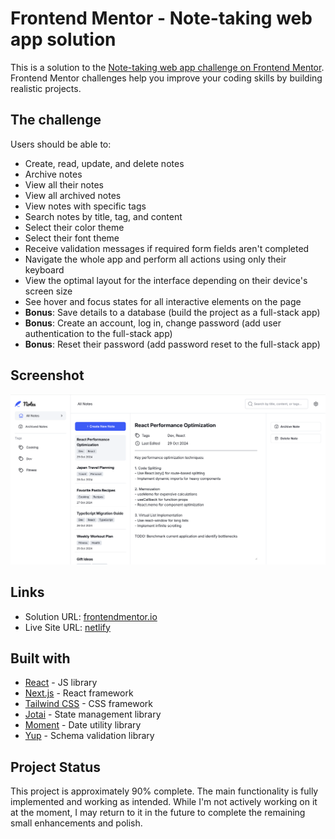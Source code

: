 # Frontend Mentor - Note-taking web app solution

This is a solution to the [Note-taking web app challenge on Frontend Mentor](https://www.frontendmentor.io/challenges/note-taking-web-app-773r7bUfOG). Frontend Mentor challenges help you improve your coding skills by building realistic projects.

## The challenge

Users should be able to:

- Create, read, update, and delete notes
- Archive notes
- View all their notes
- View all archived notes
- View notes with specific tags
- Search notes by title, tag, and content
- Select their color theme
- Select their font theme
- Receive validation messages if required form fields aren't completed
- Navigate the whole app and perform all actions using only their keyboard
- View the optimal layout for the interface depending on their device's screen size
- See hover and focus states for all interactive elements on the page
- **Bonus**: Save details to a database (build the project as a full-stack app)
- **Bonus**: Create an account, log in, change password (add user authentication to the full-stack app)
- **Bonus**: Reset their password (add password reset to the full-stack app)

## Screenshot

![](./project-screenshot.png)

## Links

- Solution URL: [frontendmentor.io](https://www.frontendmentor.io/solutions/responsive-note-taking-web-app-using-next-jotai-and-tailwind-aPKbp79rBB)
- Live Site URL: [netlify](https://resonant-taiyaki-21d552.netlify.app/dashboard/)

## Built with

- [React](https://reactjs.org/) - JS library
- [Next.js](https://nextjs.org/) - React framework
- [Tailwind CSS](https://tailwindcss.com/) - CSS framework
- [Jotai](https://jotai.org/) - State management library
- [Moment](https://momentjs.com/) - Date utility library
- [Yup](https://github.com/jquense/yup) - Schema validation library

## Project Status

This project is approximately 90% complete. The main functionality is fully implemented and working as intended. While I'm not actively working on it at the moment, I may return to it in the future to complete the remaining small enhancements and polish.
